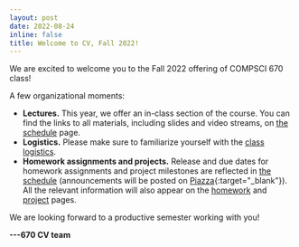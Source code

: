 ```yaml
---
layout: post
date: 2022-08-24
inline: false
title: Welcome to CV, Fall 2022!
---
```


We are excited to welcome you to the Fall 2022 offering of COMPSCI 670 class!

A few organizational moments:
- **Lectures.**
  This year, we offer an in-class section of the course.
  You can find the links to all materials, including slides and video streams, on [the schedule](https://cvl-umass.github.io/cv-fall-2022/lectures/) page.
- **Logistics.**
  Please make sure to familiarize yourself with the [class logistics](https://cvl-umass.github.io/cv-fall-2022/logistics/).
- **Homework assignments and projects.**
  Release and due dates for homework assignments and project milestones are reflected in [the schedule](https://cvl-umass.github.io/cv-fall-2022/lectures/) (announcements will be posted on [Piazza](piazza.com/umass/fall2022/compsci670/home){:target="\_blank"}).
  All the relevant information will also appear on the [homework](https://cvl-umass.github.io/cv-fall-2022/homework/) and [project](https://cvl-umass.github.io/cv-fall-2022/project/) pages.

We are looking forward to a productive semester working with you!

**---670 CV team**
